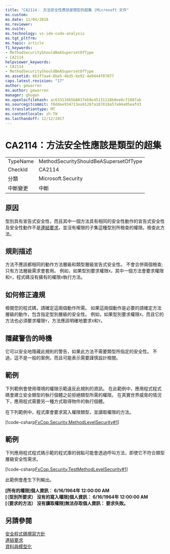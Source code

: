 ```yaml
---
title: "CA2114： 方法安全性應該是類型的超集 |Microsoft 文件"
ms.custom: 
ms.date: 11/04/2016
ms.reviewer: 
ms.suite: 
ms.technology: vs-ide-code-analysis
ms.tgt_pltfrm: 
ms.topic: article
f1_keywords:
- MethodSecurityShouldBeASupersetOfType
- CA2114
helpviewer_keywords:
- CA2114
- MethodSecurityShouldBeASupersetOfType
ms.assetid: 663f7aa4-8be5-4bd5-be92-4e9444f07077
caps.latest.revision: "17"
author: gewarren
ms.author: gewarren
manager: ghogen
ms.openlocfilehash: ac633134b5b8037eb9e45131128b0ee0cf2887ab
ms.sourcegitcommit: f0ddee934713ea9126fa107018a57a94a05eafd3
ms.translationtype: MT
ms.contentlocale: zh-TW
ms.lasthandoff: 12/12/2017
---
```

# <a name="ca2114-method-security-should-be-a-superset-of-type"></a>CA2114：方法安全性應該是類型的超集
|||  
|-|-|  
|TypeName|MethodSecurityShouldBeASupersetOfType|  
|CheckId|CA2114|  
|分類|Microsoft.Security|  
|中斷變更|中斷|  
  
## <a name="cause"></a>原因  
 型別具有宣告式安全性，而且其中一個方法具有相同的安全性動作的宣告式安全性及安全性動作不是[連結要求](/dotnet/framework/misc/link-demands)，並沒有權限的子集這種型別所檢查的權限。檢查此方法。  
  
## <a name="rule-description"></a>規則描述  
 方法不應該都相同的動作方法層級和類型層級宣告式安全性。 不會合併兩個檢查;只有方法層級需求會套用。 例如，如果型別要求權限`X`，其中一個方法會要求權限和`Y`，程式碼沒有擁有的權限`X`執行方法。  
  
## <a name="how-to-fix-violations"></a>如何修正違規  
 檢閱您的程式碼，請確定這兩個動作所需。 如果這兩個動作是必要的請確定方法層級的動作，包含指定型別層級的安全性。 例如，如果型別要求權限`X`，而且它的方法也必須要求權限`Y`，方法應該明確地要求`X`和`Y`。  
  
## <a name="when-to-suppress-warnings"></a>隱藏警告的時機  
 它可以安全地隱藏此規則的警告，如果此方法不需要類型所指定的安全性。 不過，這不是一般的案例，而且可能表示需要謹慎設計檢閱。  
  
## <a name="example"></a>範例  
 下列範例會使用環境的權限示範違反此規則的資訊。 在此範例中，應用程式程式碼會建立安全類型的執行個體之前拒絕類型所需的權限。 在真實世界威脅的情況下，應用程式需要另一種方式取得物件的執行個體。  
  
 在下列範例中，程式庫會要求寫入權限類型，並讀取權限的方法。  
  
 [!code-csharp[FxCop.Security.MethodLevelSecurity#1](../code-quality/codesnippet/CSharp/ca2114-method-security-should-be-a-superset-of-type_1.cs)]  
  
## <a name="example"></a>範例  
 下列應用程式程式碼示範的程式庫的弱點可能會透過呼叫方法，即使它不符合類型層級安全性需求。  
  
 [!code-csharp[FxCop.Security.TestMethodLevelSecurity#1](../code-quality/codesnippet/CSharp/ca2114-method-security-should-be-a-superset-of-type_2.cs)]  
  
 此範例會產生下列輸出。  
  
 **[所有的權限]個人資訊： 6/16/1964年 12:00:00 AM**  
**[（型別所要求） 沒有的寫入權限]個人資訊： 6/16/1964年 12:00:00 AM**  
**[（要求的方法） 沒有讀取權限]無法存取個人資訊： 要求失敗。**   
## <a name="see-also"></a>另請參閱  
 [安全程式碼撰寫方針](/dotnet/standard/security/secure-coding-guidelines)   
 [連結要求](/dotnet/framework/misc/link-demands)   
 [資料與模型化](/dotnet/framework/data/index)